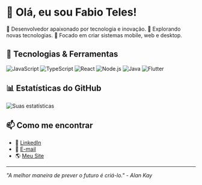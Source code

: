 
# 👋 Olá, eu sou Fabio Teles!

🔹 Desenvolvedor apaixonado por tecnologia e inovação.
🔹 Explorando novas tecnologias.
🔹 Focado em criar sistemas mobile, web e desktop.

## 🚀 Tecnologias & Ferramentas

![JavaScript](https://img.shields.io/badge/JavaScript-F7DF1E?style=flat&logo=javascript&logoColor=black)
![TypeScript](https://img.shields.io/badge/TypeScript-3178C6?style=flat&logo=typescript&logoColor=white)
![React](https://img.shields.io/badge/React-20232A?style=flat&logo=react&logoColor=61DAFB)
![Node.js](https://img.shields.io/badge/Node.js-43853D?style=flat&logo=node.js&logoColor=white)
![Java](https://img.shields.io/badge/Java-orange?style=flat)
![Flutter](https://img.shields.io/badge/Flutter-34b7EB?style=flat&logo=flutter&logoColor=white)


## 📊 Estatísticas do GitHub

![Suas estatísticas](https://github-readme-stats.vercel.app/api?username=fabio-teles06&show_icons=true&theme=radical)


## 📫 Como me encontrar

- 💼 [LinkedIn](https://www.linkedin.com/in/fabio-teles-2ba826278)
- 📧 [E-mail](mailto:fabio.teles06@outlook.com)
- 🌎 [Meu Site](https://biog4m3.github.io)

---

_"A melhor maneira de prever o futuro é criá-lo." - Alan Kay_

